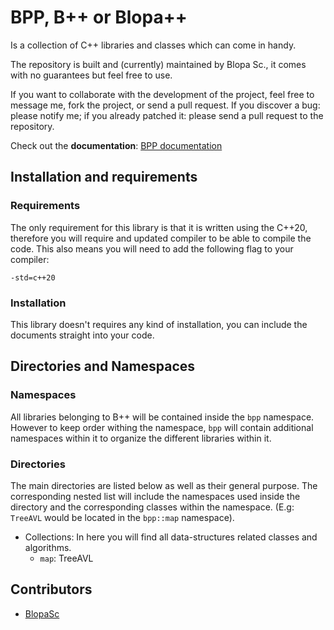 # BPP, B++ or Blopa++

Is a collection of C++ libraries and classes which can come in handy.

The repository is built and (currently) maintained by Blopa Sc., it comes with no guarantees but feel free to use.

If you want to collaborate with the development of the project, feel free to message me, fork the project, or send a pull request. If you discover a bug: please notify me; if you already patched it: please send a pull request to the repository.

Check out the **documentation**: [BPP documentation](https://blopasc.github.io/BPP/)

## Installation and requirements

### Requirements

The only requirement for this library is that it is written using the C++20, therefore you will require and updated compiler to be able to compile the code. This also means you will need to add the following flag to your compiler:

~~~
-std=c++20
~~~

### Installation

This library doesn't requires any kind of installation, you can include the documents straight into your code.

## Directories and Namespaces

### Namespaces

All libraries belonging to B++ will be contained inside the `bpp` namespace. However to keep order withing the namespace, `bpp` will contain additional namespaces within it to organize the different libraries within it.

### Directories

The main directories are listed below as well as their general purpose. The corresponding nested list will include the namespaces used inside the directory and the corresponding classes within the namespace. (E.g: `TreeAVL` would be located in the `bpp::map` namespace).

- Collections: In here you will find all data-structures related classes and algorithms.
	- `map`: TreeAVL

## Contributors

- [BlopaSc](https://github.com/BlopaSc)
